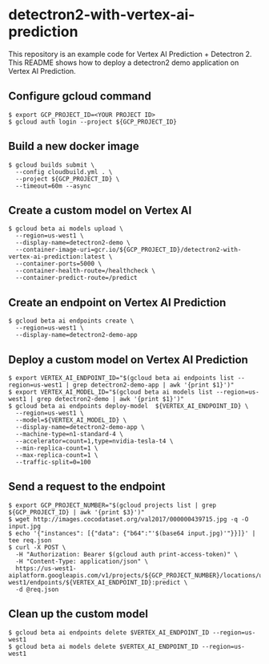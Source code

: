 # detectron2-with-vertex-ai-prediction

This repository is an example code for Vertex AI Prediction + Detectron 2. This README shows how to deploy a detectron2 demo application on Vertex AI Prediction.

## Configure gcloud command

```console
$ export GCP_PROJECT_ID=<YOUR PROJECT ID>
$ gcloud auth login --project ${GCP_PROJECT_ID}
```

## Build a new docker image

```console
$ gcloud builds submit \
  --config cloudbuild.yml . \
  --project ${GCP_PROJECT_ID} \
  --timeout=60m --async
```

## Create a custom model on Vertex AI

```console
$ gcloud beta ai models upload \
  --region=us-west1 \
  --display-name=detectron2-demo \
  --container-image-uri=gcr.io/${GCP_PROJECT_ID}/detectron2-with-vertex-ai-prediction:latest \
  --container-ports=5000 \
  --container-health-route=/healthcheck \
  --container-predict-route=/predict
```
## Create an endpoint on Vertex AI Prediction

```console
$ gcloud beta ai endpoints create \
  --region=us-west1 \
  --display-name=detectron2-demo-app
```


## Deploy a custom model on Vertex AI Prediction

```console
$ export VERTEX_AI_ENDPOINT_ID="$(gcloud beta ai endpoints list --region=us-west1 | grep detectron2-demo-app | awk '{print $1}')"
$ export VERTEX_AI_MODEL_ID="$(gcloud beta ai models list --region=us-west1 | grep detectron2-demo | awk '{print $1}')"
$ gcloud beta ai endpoints deploy-model  ${VERTEX_AI_ENDPOINT_ID} \
  --region=us-west1 \
  --model=${VERTEX_AI_MODEL_ID} \
  --display-name=detectron2-demo-app \
  --machine-type=n1-standard-4 \
  --accelerator=count=1,type=nvidia-tesla-t4 \
  --min-replica-count=1 \
  --max-replica-count=1 \
  --traffic-split=0=100
```

## Send a request to the endpoint

```console
$ export GCP_PROJECT_NUMBER="$(gcloud projects list | grep ${GCP_PROJECT_ID} | awk '{print $3}')"
$ wget http://images.cocodataset.org/val2017/000000439715.jpg -q -O input.jpg
$ echo '{"instances": [{"data": {"b64":"'$(base64 input.jpg)'"}}]}' | tee req.json
$ curl -X POST \
  -H "Authorization: Bearer $(gcloud auth print-access-token)" \
  -H "Content-Type: application/json" \
  https://us-west1-aiplatform.googleapis.com/v1/projects/${GCP_PROJECT_NUMBER}/locations/us-west1/endpoints/${VERTEX_AI_ENDPOINT_ID}:predict \
  -d @req.json
```


## Clean up the custom model

```console
$ gcloud beta ai endpoints delete $VERTEX_AI_ENDPOINT_ID --region=us-west1
$ gcloud beta ai models delete $VERTEX_AI_ENDPOINT_ID --region=us-west1
```
